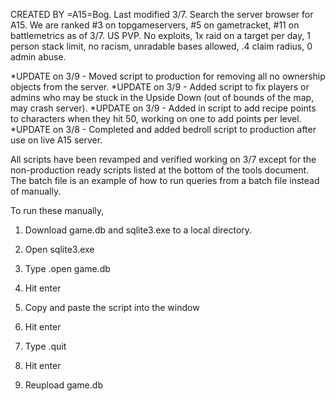 CREATED BY =A15=Bog. Last modified 3/7.
Search the server browser for A15.
We are ranked #3 on topgameservers, #5 on gametracket, #11 on battlemetrics as of 3/7.
US PVP. No exploits, 1x raid on a target per day, 1 person stack limit, no racism, unradable bases allowed, .4 claim radius, 0 admin abuse.

*UPDATE on 3/9 - Moved script to production for removing all no ownership objects from the server.
*UPDATE on 3/9 - Added script to fix players or admins who may be stuck in the Upside Down (out of bounds of the map, may crash server).
*UPDATE on 3/9 - Added in script to add recipe points to characters when they hit 50, working on one to add points per level.
*UPDATE on 3/8 - Completed and added bedroll script to production after use on live A15 server.

All scripts have been revamped and verified working on 3/7 except for the non-production ready scripts listed at the bottom of the tools document. The batch file is an example of how to run queries from a batch file instead of manually.

To run these manually,

1) Download game.db and sqlite3.exe to a local directory.

2) Open sqlite3.exe

3) Type .open game.db

4) Hit enter

5) Copy and paste the script into the window

6) Hit enter

7) Type .quit

8) Hit enter

9) Reupload game.db
